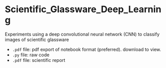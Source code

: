 # Scientific_Glassware_Deep_Learning
Experiments using a deep convolutional neural network (CNN) to classify images of scientific glassware

* `.pdf` file: pdf export of notebook format (preferred). download to view.
* `.py` file: raw code
* `.pdf` file: scientific report
